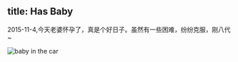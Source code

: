 title: Has Baby
---

2015-11-4,今天老婆怀孕了，真是个好日子。虽然有一些困难，纷纷克服，刚八代~

![baby in the car](/img/hello.jpg)
